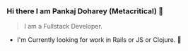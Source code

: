 ### Hi there I am Pankaj Doharey (Metacritical) 👋
> I am a Fullstack Developer.
- I'm Currently looking for work in Rails or JS or Clojure. 🔨

<!--
**metacritical/metacritical** is a ✨ _special_ ✨ repository because its `README.md` (this file) appears on your GitHub profile.

Here are some ideas to get you started:

- 🔭 I’m currently working on ...
- 🌱 I’m currently learning ...
- 👯 I’m looking to collaborate on ...
- 🤔 I’m looking for help with ...
- 💬 Ask me about ...
- 📫 How to reach me: ...
- 😄 Pronouns: ...
- ⚡ Fun fact: ...
-->
